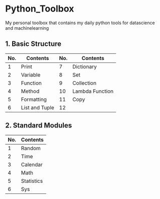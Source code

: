 # Python_Toolbox
My personal toolbox that contains my daily python tools for datascience and machinelearning

## 1. Basic Structure
|No.|Contents|No.|Contents|
|------|---|---|---|
|1|Print|7|Dictionary|
|2|Variable|8|Set|
|3|Function|9|Collection|
|4|Method|10|Lambda Function|
|5|Formatting|11|Copy|
|6|List and Tuple|12||

## 2. Standard Modules
|No.|Contents|
|------|---|
|1|Random|
|2|Time|
|3|Calendar|
|4|Math|
|5|Statistics|
|6|Sys|
